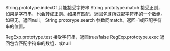 String.prototype.indexOf 只能接受字符串
String.prototype.match 接受正则，如果是字符串，也会转成正则。如果有匹配，返回包含所匹配字符串的一个数组。如果无，返回null。
String.protorype.search 参数同match。返回-1或匹配字符串的位置。

RegExp.prototype.test 接受字符串，返回true/false
RegExp.prototype.exec 返回包含匹配字符串的数组，或null